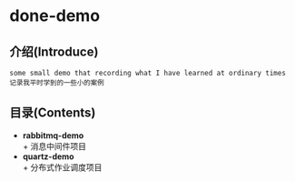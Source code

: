 # done-demo  
## 介绍(Introduce)
    some small demo that recording what I have learned at ordinary times
    记录我平时学到的一些小的案例  
## 目录(Contents)
   * **rabbitmq-demo**  
    + 消息中间件项目
   * **quartz-demo**  
    + 分布式作业调度项目

